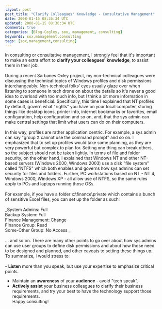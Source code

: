 ```yaml
---           
layout: post
post_title: "Clarify Colleagues' Knowledge - Consultative Management"
date: 2008-01-15 08:36:34 UTC
updated: 2008-01-15 08:36:34 UTC
comments: true
categories: [Blog-Cogley, sox, management, consulting]
keywords: sox,management,consulting
tags: [sox,management,consulting]
---
```

 
In consulting or consultative management, I strongly feel that it's important to make an extra effort to **clarify your colleagues' knowledge**, to assist them in their job. <br /><br />During a recent Sarbanes Oxley project, my non-technical colleagues were discussing the technical topics of Windows profiles and disk permissions interchangeably. Non-technical folks' eyes usually glaze over when listening to someone in tech drone on about the details so it's never a good idea to overload with too much info, but I think a bit more information in some cases is beneficial. Specifically, this time I explained that NT profiles by default, govern what "rights" you have on your local computer, storing things like desktop icons, printer info, internet bookmarks or favorites, email configuration, help configuration and so on, and, that the sys admin can make central settings that limit what users can do on their computers.<br /><br />In this way, profiles are rather application centric. For example, a sys admin can say "group X cannot use the command prompt" and so on. I emphasized that to set up profiles would take some planning, as they are very powerful but complex to plan for. Setting one thing can break others, so the subject should not be taken lightly. In terms of file and folder security, on the other hand, I explained that Windows NT and other NT-based servers (Windows 2000, Windows 2003) use a disk "file system" called "NTFS" which both enables and governs how sys admins can set security for files and folders. Further, PC workstations based on NT - NT 4, Windows 2000, Windows XP - all allow use of NTFS, so the same rules apply to PCs and laptops running those OSs.<br /><br />For example, if you have a folder x:\finance\private which contains a bunch of sensitive Excel files, you can set up the folder as such:<br /><br />_System Admins: Full <br />Backup System: Full <br />Finance Management: Change <br />Finance Group: Read <br />Some-Other Group: No Access _<br /><br />... and so on. There are many other points to go over about how sys admins can use user groups to define disk permissions and about how those need to be designed and planned, and other caveats to setting these things up. To summarize, I would stress to:<br /><br />- **Listen** more than you speak, but use your expertise to emphasize critical points.
- Maintain an **awareness** of your **audience** - avoid "tech speak".
- **Actively assist** your business colleagues to clarify their business requirements, and try your best to have the technology support those requirements.
<br />Happy consulting!<br />